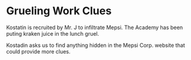 # Grueling Work Clues

Kostatin is recruited by Mr. J to infiltrate Mepsi. The Academy has been puting kraken juice in the lunch gruel. 

Kostadin asks us to find anything hidden in the Mepsi Corp. website that could provide more clues. 